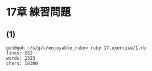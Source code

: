 # 17章 練習問題

## (1)

```
goh@goh ~/s/g/u/enjoyable_ruby> ruby 17.exercise/1.rb
lines: 662
words: 2323
chars: 18300
```

